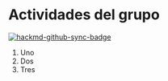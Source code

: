 # Actividades del grupo     

[![hackmd-github-sync-badge](https://hackmd.io/8H95KHRMT7moZlsePO4Erg/badge)](https://hackmd.io/8H95KHRMT7moZlsePO4Erg)

    
1. Uno
2. Dos
3. Tres    
   
  